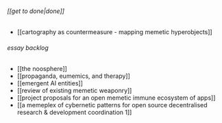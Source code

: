 ###### [[get to done|done]]
- [[cartography as countermeasure - mapping memetic hyperobjects]]
###### essay backlog
- [[the noosphere]]
- [[propaganda, eumemics, and therapy]]
- [[emergent AI entities]]
- [[review of existing memetic weaponry]]
- [[project proposals for an open memetic immune ecosystem of apps]]
- [[a memeplex of cybernetic patterns for open source decentralised research & development coordination 1]]